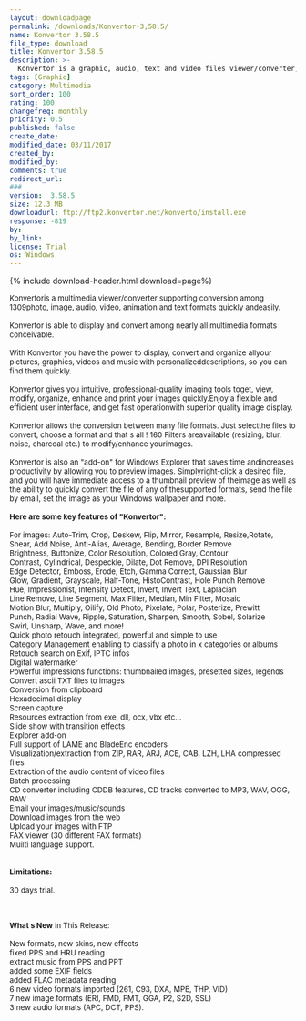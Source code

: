 ```yaml
---
layout: downloadpage
permalink: /downloads/Konvertor-3,58,5/
name: Konvertor 3.58.5
file_type: download
title: Konvertor 3.58.5
description: >-
  Konvertor is a graphic, audio, text and video files viewer/converter, easy to use and supports many formats
tags: [Graphic]
category: Multimedia
sort_order: 100
rating: 100
changefreq: monthly
priority: 0.5
published: false
create_date: 
modified_date: 03/11/2017
created_by: 
modified_by: 
comments: true
redirect_url: 
### 
version:  3.58.5
size: 12.3 MB
downloadurl: ftp://ftp2.konvertor.net/konverto/install.exe
response: -819
by: 
by_link: 
license: Trial 
os: Windows
---
```


{% include download-header.html download=page%}

<p style="fix-download-text !important">
<p><font size="2"><p>Konvertoris a multimedia viewer/converter supporting conversion among 1309photo, image, audio, video, animation and text formats quickly andeasily.<br />
<br />
Konvertor is able to display and convert among nearly all multimedia formats conceivable.<br />
<br />
With Konvertor you have the power to display, convert and organize allyour pictures, graphics, videos and music with personalizeddescriptions, so you can find them quickly. <br />
<br />
Konvertor gives you intuitive, professional-quality imaging tools toget, view, modify, organize, enhance and print your images quickly.Enjoy a flexible and efficient user interface, and get fast operationwith superior quality image display. <br />
<br />
Konvertor allows the conversion between many file formats. Just selectthe files to convert, choose a format and that s all ! 160 Filters areavailable (resizing, blur, noise, charcoal etc.) to modify/enhance yourimages.<br />
<br />
Konvertor is also an "add-on" for Windows Explorer that saves time andincreases productivity by allowing you to preview images. Simplyright-click a desired file, and you will have immediate access to a thumbnail preview of theimage as well as the ability to quickly convert the file of any of thesupported formats, send the file by email</a>, set the image as your Windows wallpaper and more.<br />
<br />
<span><strong>Here are some key features of "Konvertor":</strong></span><br />
<br />
For images: Auto-Trim, Crop, Deskew, Flip, Mirror, Resample, Resize,Rotate, Shear, Add Noise, Anti-Alias, Average, Bending, Border Remove<br />
Brightness, Buttonize, Color Resolution, Colored Gray, Contour<br />
Contrast, Cylindrical, Despeckle, Dilate, Dot Remove, DPI Resolution<br />
Edge Detector, Emboss, Erode, Etch, Gamma Correct, Gaussian Blur<br />
Glow, Gradient, Grayscale, Half-Tone, HistoContrast, Hole Punch Remove<br />
Hue, Impressionist, Intensity Detect, Invert, Invert Text, Laplacian<br />
Line Remove, Line Segment, Max Filter, Median, Min Filter, Mosaic<br />
Motion Blur, Multiply, Oilify, Old Photo, Pixelate, Polar, Posterize, Prewitt<br />
Punch, Radial Wave, Ripple, Saturation, Sharpen, Smooth, Sobel, Solarize<br />
Swirl, Unsharp, Wave, and more!<br />
Quick photo retouch integrated, powerful and simple to use <br />
Category Management enabling to classify a photo in x categories or albums <br />
Retouch search on Exif, IPTC infos <br />
Digital watermarker <br />
Powerful impressions functions: thumbnailed images, presetted sizes, legends <br />
Convert ascii TXT files to images <br />
Conversion from clipboard <br />
Hexadecimal display <br />
Screen capture <br />
Resources extraction from exe, dll, ocx, vbx etc... <br />
Slide show with transition effects <br />
Explorer add-on <br />
Full support of LAME and BladeEnc encoders <br />
Visualization/extraction from ZIP, RAR, ARJ, ACE, CAB, LZH, LHA compressed files <br />
Extraction of the audio content of video files <br />
Batch processing <br />
CD converter including CDDB features, CD tracks converted to MP3, WAV, OGG, RAW <br />
Email your images/music/sounds <br />
Download images from the web <br />
Upload your images with FTP <br />
FAX viewer (30 different FAX formats) <br />
Muilti language support.<br />
<br />
<br />
<span><strong>Limitations:</strong></span><br />
<br />
30 days trial.<br />
</p>
<div class="celltext_big"><br />
<br />
<strong>What s New</strong> in This Release:<br />
<br />
New formats, new skins, new effects<br />
fixed PPS and HRU reading<br />
extract music from PPS and PPT<br />
added some EXIF fields<br />
added FLAC metadata reading<br />
6 new video formats imported (261, C93, DXA, MPE, THP, VID)<br />
7 new image formats (ERI, FMD, FMT, GGA, P2, S2D, SSL)<br />
3 new audio formats (APC, DCT, PPS).</div></p></p>
